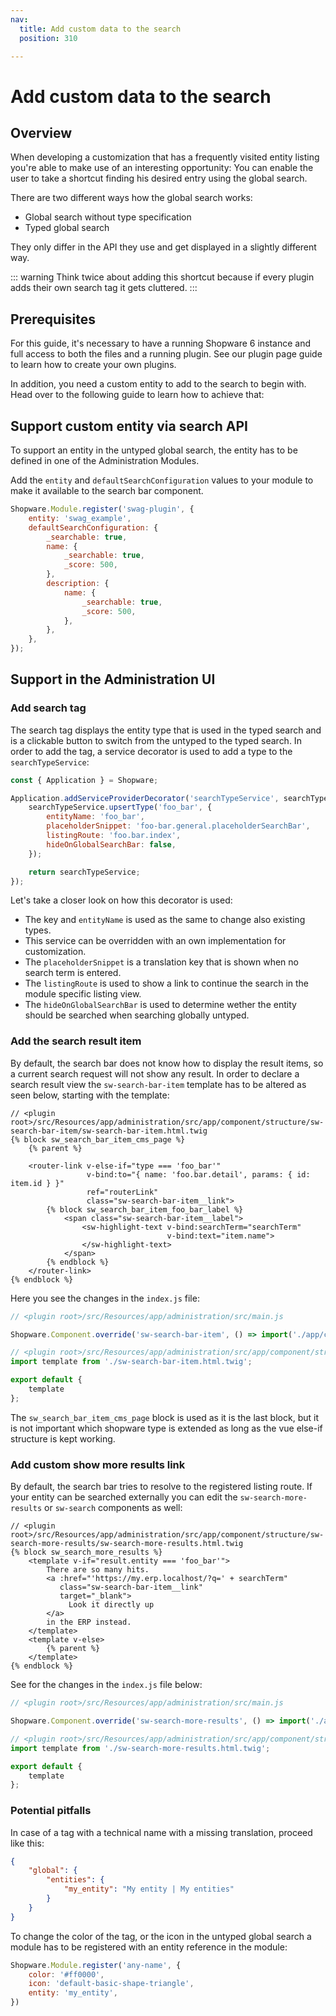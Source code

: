 ```yaml
---
nav:
  title: Add custom data to the search
  position: 310

---
```


# Add custom data to the search

## Overview

When developing a customization that has a frequently visited entity listing you're able to make use of an interesting opportunity: You can enable the user to take a shortcut finding his desired entry using the global search.

There are two different ways how the global search works:

* Global search without type specification
* Typed global search

They only differ in the API they use and get displayed in a slightly different way.

::: warning
Think twice about adding this shortcut because if every plugin adds their own search tag it gets cluttered.
:::

## Prerequisites

For this guide, it's necessary to have a running Shopware 6 instance and full access to both the files and a running plugin. See our plugin page guide to learn how to create your own plugins.

<PageRef page="../plugin-base-guide" />

In addition, you need a custom entity to add to the search to begin with. Head over to the following guide to learn how to achieve that:

<PageRef page="../../framework/data-handling/add-custom-complex-data" />

## Support custom entity via search API

To support an entity in the untyped global search, the entity has to be defined in one of the Administration Modules.

<PageRef page="./add-custom-module.md" />

Add the `entity` and `defaultSearchConfiguration` values to your module to make it available to the search bar component.

```javascript
Shopware.Module.register('swag-plugin', {
    entity: 'swag_example',
    defaultSearchConfiguration: {
        _searchable: true,
        name: {
            _searchable: true,
            _score: 500,
        },
        description: {
            name: {
                _searchable: true,
                _score: 500,
            },
        },
    },
});
```

## Support in the Administration UI

### Add search tag

The search tag displays the entity type that is used in the typed search and is a clickable button to switch from the untyped to the typed search. In order to add the tag, a service decorator is used to add a type to the `searchTypeService`:

```javascript
const { Application } = Shopware;

Application.addServiceProviderDecorator('searchTypeService', searchTypeService => {
    searchTypeService.upsertType('foo_bar', {
        entityName: 'foo_bar',
        placeholderSnippet: 'foo-bar.general.placeholderSearchBar',
        listingRoute: 'foo.bar.index',
        hideOnGlobalSearchBar: false,
    });

    return searchTypeService;
});
```

Let's take a closer look on how this decorator is used:

* The key and `entityName` is used as the same to change also existing types.
* This service can be overridden with an own implementation for customization.
* The `placeholderSnippet` is a translation key that is shown when no search term is entered.
* The `listingRoute` is used to show a link to continue the search in the module specific listing view.
* The `hideOnGlobalSearchBar` is used to determine wether the entity should be searched when searching globally untyped.

### Add the search result item

By default, the search bar does not know how to display the result items, so a current search request will not show any result. In order to declare a search result view the `sw-search-bar-item` template has to be altered as seen below, starting with the template:

```twig
// <plugin root>/src/Resources/app/administration/src/app/component/structure/sw-search-bar-item/sw-search-bar-item.html.twig
{% block sw_search_bar_item_cms_page %}
    {% parent %}

    <router-link v-else-if="type === 'foo_bar'"
                 v-bind:to="{ name: 'foo.bar.detail', params: { id: item.id } }"
                 ref="routerLink"
                 class="sw-search-bar-item__link">
        {% block sw_search_bar_item_foo_bar_label %}
            <span class="sw-search-bar-item__label">
                <sw-highlight-text v-bind:searchTerm="searchTerm"
                                   v-bind:text="item.name">
                </sw-highlight-text>
            </span>
        {% endblock %}
    </router-link>
{% endblock %}
```

Here you see the changes in the `index.js` file:

```javascript
// <plugin root>/src/Resources/app/administration/src/main.js

Shopware.Component.override('sw-search-bar-item', () => import('./app/component/structure/sw-search-bar-item'));
```

```javascript
// <plugin root>/src/Resources/app/administration/src/app/component/structure/sw-search-bar-item/index.js
import template from './sw-search-bar-item.html.twig';

export default {
    template
};
```

The `sw_search_bar_item_cms_page` block is used as it is the last block, but it is not important which shopware type is extended as long as the vue else-if structure is kept working.

### Add custom show more results link

By default, the search bar tries to resolve to the registered listing route. If your entity can be searched externally you can edit the `sw-search-more-results` or `sw-search` components as well:

```twig
// <plugin root>/src/Resources/app/administration/src/app/component/structure/sw-search-more-results/sw-search-more-results.html.twig
{% block sw_search_more_results %}
    <template v-if="result.entity === 'foo_bar'">
        There are so many hits.
        <a :href="'https://my.erp.localhost/?q=' + searchTerm"
           class="sw-search-bar-item__link"
           target="_blank">
             Look it directly up
        </a>
        in the ERP instead.
    </template>
    <template v-else>
        {% parent %}
    </template>
{% endblock %}
```

See for the changes in the `index.js` file below:

```javascript
// <plugin root>/src/Resources/app/administration/src/main.js

Shopware.Component.override('sw-search-more-results', () => import('./app/component/structure/sw-search-more-results'));
```

```javascript
// <plugin root>/src/Resources/app/administration/src/app/component/structure/sw-search-more-results/index.js
import template from './sw-search-more-results.html.twig';

export default {
    template
};
```

### Potential pitfalls

In case of a tag with a technical name with a missing translation, proceed like this:

```json
{
    "global": {
        "entities": {
            "my_entity": "My entity | My entities"
        }
    }
}
```

To change the color of the tag, or the icon in the untyped global search a module has to be registered with an entity reference in the module:

```javascript
Shopware.Module.register('any-name', {
    color: '#ff0000',
    icon: 'default-basic-shape-triangle',
    entity: 'my_entity',
})
```
